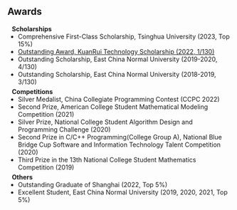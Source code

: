 ## Awards

<h4 style="margin:0 10px 0;">Scholarships</h4>

<ul style="margin:0 0 5px;">
  <li><autocolor>Comprehensive First-Class Scholarship, Tsinghua University (2023, Top 15%)</autocolor></li>
  <li><a href="https://www.cs.ecnu.edu.cn/17/59/c19867a399193/page.html/"><autocolor>Outstanding Award, KuanRui Technology Scholarship (2022, 1/130)</autocolor></a></li>
  <li><autocolor>Outstanding Scholarship, East China Normal University (2019-2020, 4/130)</autocolor></li>
  <li><autocolor>Outstanding Scholarship, East China Normal University (2018-2019, 3/130)</autocolor></li>
</ul>

<h4 style="margin:0 10px 0;">Competitions</h4>

<ul style="margin:0 0 5px;">
  <li><autocolor>Silver Medalist, China Collegiate Programming Contest (CCPC 2022)</autocolor></li>
  <li><autocolor>Second Prize, American College Student Mathematical Modeling Competition (2021)</autocolor></li>
  <li><autocolor>Silver Prize, National College Student Algorithm Design and Programming Challenge (2020)</autocolor></li>
  <li><autocolor>Second Prize in C/C++ Programming(College Group A), National Blue Bridge Cup Software and Information Technology Talent Competition (2020)</autocolor></li>
  <li><autocolor>Third Prize in the 13th National College Student Mathematics Competition (2019)</autocolor></li>
</ul>

<h4 style="margin:0 10px 0;">Others</h4>

<ul style="margin:0 0 20px;">
  <li><autocolor>Outstanding Graduate of Shanghai (2022, Top 5%)</autocolor></li>
  <li><autocolor>Excellent Student, East China Normal University (2019, 2020, 2021, Top 5%)</autocolor></li>
</ul>
